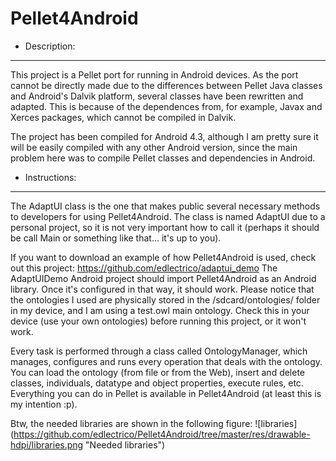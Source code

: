 Pellet4Android
==============

- Description:
-------------
This project is a Pellet port for running in Android devices. As the port cannot be directly made due to the differences between Pellet Java classes and Android's Dalvik platform, several classes have been rewritten and adapted. This is because of the dependences from, for example, Javax and Xerces packages, which cannot be compiled in Dalvik.

The project has been compiled for Android 4.3, although I am pretty sure it will be easily compiled with any other Android version, since the main problem here was to compile Pellet classes and dependencies in Android.

- Instructions:
---------------
The AdaptUI class is the one that makes public several necessary methods to developers for using Pellet4Android. The class is named AdaptUI due to a personal project, so it is
not very important how to call it (perhaps it should be call Main or something like that... it's up to you). 

If you want to download an example of how Pellet4Android is used, check out this project: https://github.com/edlectrico/adaptui_demo
The AdaptUIDemo Android project should import Pellet4Android as an Android library. Once it's configured in that way, it should work. Please notice that the ontologies I used are physically stored in the /sdcard/ontologies/ folder in my device, and I am using a test.owl main ontology. Check this in your device (use your own ontologies) before running this project, or it won't work.

Every task is performed through a class called OntologyManager, which manages, configures and runs every operation that deals with the ontology. You can load the ontology (from file or from the Web), insert and delete classes, individuals, datatype and object properties, execute rules, etc. Everything you can do in Pellet is available in Pellet4Android (at least this is my intention :p).

Btw, the needed libraries are shown in the following figure: 
![libraries] (https://github.com/edlectrico/Pellet4Android/tree/master/res/drawable-hdpi/libraries.png "Needed libraries")

